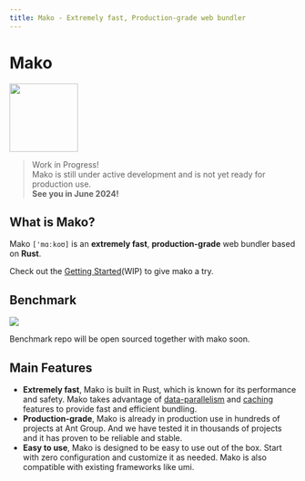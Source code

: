 ```yaml
---
title: Mako - Extremely fast, Production-grade web bundler
---
```


# Mako

<img src="https://img.alicdn.com/imgextra/i2/O1CN01kdmA7X1FVqCPcRi3L_!!6000000000493-2-tps-584-584.png" width="120" height="120" />

> Work in Progress!<br />
> Mako is still under active development and is not yet ready for production use.<br />
> **See you in June 2024!**

## What is Mako?

Mako `['mɑːkoʊ]` is an **extremely fast**, **production-grade** web bundler based on **Rust**.

Check out the [Getting Started](./getting-started.html)(WIP) to give mako a try.

## Benchmark

![](https://res.cloudinary.com/sorrycc/image/upload/v1715149117/blog/jwr37qnh.png)

Benchmark repo will be open sourced together with mako soon.

## Main Features

- **Extremely fast**, Mako is built in Rust, which is known for its performance and safety. Mako takes advantage of [data-parallelism](https://crates.io/crates/rayon) and [caching](https://crates.io/crates/cached) features to provide fast and efficient bundling.
- **Production-grade**, Mako is already in production use in hundreds of projects at Ant Group. And we have tested it in thousands of projects and it has proven to be reliable and stable.
- **Easy to use**, Mako is designed to be easy to use out of the box. Start with zero configuration and customize it as needed. Mako is also compatible with existing frameworks like umi.
